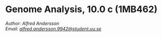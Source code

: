 # Genome Analysis, 10.0 c (1MB462)

*Author: Alfred Andersson* <br>
*Email: alfred.andersson.9942@student.uu.se*
